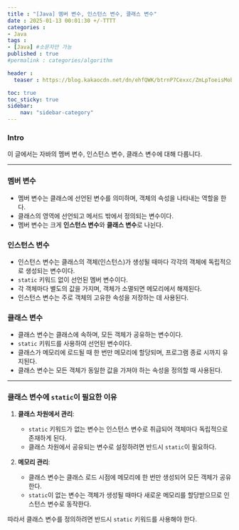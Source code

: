 ```yaml
---
title : "[Java] 멤버 변수, 인스턴스 변수, 클래스 변수"
date : 2025-01-13 00:01:30 +/-TTTT
categories : 
- Java
tags : 
- [Java] #소문자만 가능
published : true
#permalink : categories/algorithm

header :
  teaser : https://blog.kakaocdn.net/dn/ehfQWK/btrnP7Cexxc/ZmLpToeisMobjHGaLfEDg0/img.png

toc: true
toc_sticky: true
sidebar:
    nav: "sidebar-category"
---
```


### Intro

이 글에서는 자바의 멤버 변수, 인스턴스 변수, 클래스 변수에 대해 다룹니다.

* * *

### 멤버 변수

- 멤버 변수는 클래스에 선언된 변수를 의미하며, 객체의 속성을 나타내는 역할을 한다.
- 클래스의 영역에 선언되고 메서드 밖에서 정의되는 변수이다.
- 멤버 변수는 크게 **인스턴스 변수**와 **클래스 변수**로 나뉜다.

### 인스턴스 변수

- 인스턴스 변수는 클래스의 객체(인스턴스)가 생성될 때마다 각각의 객체에 독립적으로 생성되는 변수이다.
- `static` 키워드 없이 선언된 멤버 변수이다.
- 각 객체마다 별도의 값을 가지며, 객체가 소멸되면 메모리에서 해제된다.
- 인스턴스 변수는 주로 객체의 고유한 속성을 저장하는 데 사용된다.

### 클래스 변수

- 클래스 변수는 클래스에 속하며, 모든 객체가 공유하는 변수이다.
- `static` 키워드를 사용하여 선언된 변수이다.
- 클래스가 메모리에 로드될 때 한 번만 메모리에 할당되며, 프로그램 종료 시까지 유지된다.
- 클래스 변수는 모든 객체가 동일한 값을 가져야 하는 속성을 정의할 때 사용된다.

* * *

### 클래스 변수에 `static`이 필요한 이유

1.  **클래스 차원에서 관리**:
    
    - `static` 키워드가 없는 변수는 인스턴스 변수로 취급되어 객체마다 독립적으로 존재하게 된다.
    - 클래스 차원에서 공유되는 변수로 설정하려면 반드시 `static`이 필요하다.
2.  **메모리 관리**:
    
    - 클래스 변수는 클래스 로드 시점에 메모리에 한 번만 생성되어 모든 객체가 공유한다.
    - `static`이 없는 변수는 객체가 생성될 때마다 새로운 메모리를 할당받으므로 인스턴스 변수로 동작한다.

따라서 클래스 변수를 정의하려면 반드시 `static` 키워드를 사용해야 한다.